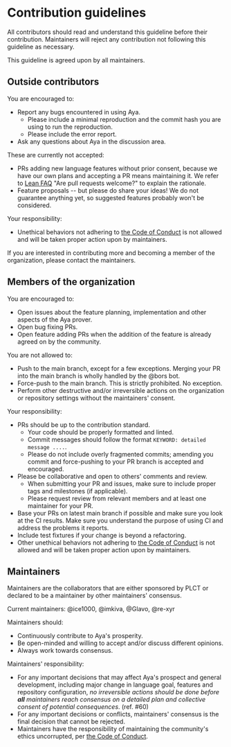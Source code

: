 # Contribution guidelines

All contributors should read and understand this guideline before their contribution. Maintainers will reject any contribution not following this guideline as necessary.

This guideline is agreed upon by all maintainers.

## Outside contributors

You are encouraged to:

- Report any bugs encountered in using Aya.
  - Please include a minimal reproduction and the commit hash you are using to run the reproduction.
  - Please include the error report.
- Ask any questions about Aya in the discussion area.

These are currently not accepted:

- PRs adding new language features without prior consent,
  because we have our own plans and accepting a PR means maintaining it.
  We refer to [Lean FAQ](https://leanprover.github.io/lean4/doc/faq.html)
  "Are pull requests welcome?" to explain the rationale.
- Feature proposals -- but please do share your ideas!
  We do not guarantee anything yet, so suggested features
  probably won't be considered.

Your responsibility:

- Unethical behaviors not adhering to [the Code of Conduct](CODE_OF_CONDUCT.md) is not allowed and will be taken proper action upon by maintainers.

If you are interested in contributing more and becoming a member of the organization, please contact the maintainers.

## Members of the organization

You are encouraged to:

- Open issues about the feature planning, implementation and other aspects of the Aya prover.
- Open bug fixing PRs.
- Open feature adding PRs when the addition of the feature is already agreed on by the community.

You are not allowed to:

- Push to the main branch, except for a few exceptions.
  Merging your PR into the main branch is wholly handled by the @bors bot.
- Force-push to the main branch. This is strictly prohibited. No exception.
- Perform other destructive and/or irreversible actions on the organization or repository settings without the maintainers' consent.

Your responsibility:

- PRs should be up to the contribution standard.
  - Your code should be properly formatted and linted.
  - Commit messages should follow the format `KEYWORD: detailed message ....`.
  - Please do not include overly fragmented commits; amending you commit and force-pushing to your PR branch is accepted and encouraged.
- Please be collaborative and open to others' comments and review.
  - When submitting your PR and issues, make sure to include proper tags and milestones (if applicable).
  - Please request review from relevant members and at least one maintainer for your PR.
- Base your PRs on latest main branch if possible and make sure you look at the CI results.
  Make sure you understand the purpose of using CI and address the problems it reports.
- Include test fixtures if your change is beyond a refactoring.
- Other unethical behaviors not adhering to [the Code of Conduct](CODE_OF_CONDUCT.md) is not allowed and will be taken proper action upon by maintainers.

## Maintainers

Maintainers are the collaborators that are either sponsored by PLCT or declared to be a maintainer by other maintainers' consensus.

Current maintainers: @ice1000, @imkiva, @Glavo, @re-xyr

Maintainers should:

- Continuously contribute to Aya's prosperity.
- Be open-minded and willing to accept and/or discuss different opinions.
- Always work towards consensus.

Maintainers' responsibility:

- For any important decisions that may affect Aya's prospect and general development,
  including major change in language goal, features and repository configuration,
  _no irreversible actions should be done before **all** maintainers reach consensus on a detailed plan and collective consent of potential consequences_. (ref. #60)
- For any important decisions or conflicts, maintainers' consensus is the final decision that cannot be rejected.
- Maintainers have the responsibility of maintaining the community's ethics uncorrupted, per [the Code of Conduct](CODE_OF_CONDUCT.md).
